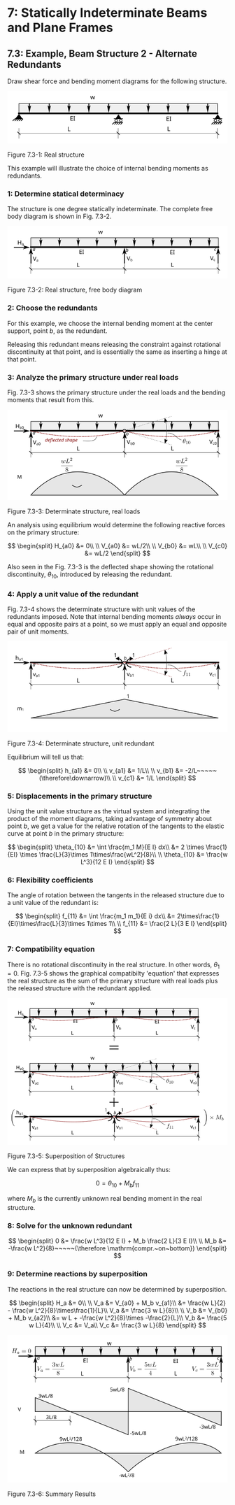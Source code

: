 # 7: Statically Indeterminate Beams and Plane Frames

## 7.3: Example, Beam Structure 2 - Alternate Redundants

Draw shear force and bending moment diagrams for the following structure.

![Figure](../../../../images/sibeams/flexibility/examples/beam2/beam2-1.svg)

   Figure 7.3-1:  Real structure

This example will illustrate the choice of internal bending moments as 
redundants. 

### 1: Determine statical determinacy

The structure is one degree statically indeterminate.  The 
complete free body diagram is shown in Fig. 7.3-2.

![Figure](../../../../images/sibeams/flexibility/examples/beam2/beam2-2.svg)

   Figure 7.3-2:  Real structure, free body diagram

### 2: Choose the redundants

For this example, we choose the internal bending moment at the 
center support, point _b_, as the redundant.  

Releasing this redundant
means releasing the constraint against rotational discontinuity at that
point, and is essentially the same as inserting a hinge at that point.

### 3: Analyze the primary structure under real loads

Fig. 7.3-3 shows the primary structure under the real loads
and the bending moments that result from this.

![Figure](../../../../images/sibeams/flexibility/examples/beam2/beam2-3.svg)

   Figure 7.3-3: Determinate structure, real loads

An analysis using equilibrium would determine the following reactive
forces on the primary structure:

$$
   \begin{split}
   H_{a0} &= 0\\
   \\
   V_{a0} &= wL/2\\
   \\
   V_{b0} &= wL\\
   \\
   V_{c0} &= wL/2
   \end{split}
$$

Also seen in the Fig. 7.3-3 is the deflected shape showing the rotational
discontinuity, $\theta_{10}$, introduced by releasing the redundant.

### 4: Apply a unit value of the redundant

Fig. 7.3-4 shows the determinate structure with unit values of the redundants
imposed.  Note that internal bending moments _always_ occur in equal and 
opposite pairs at a point, so we must apply an equal and opposite pair of 
unit moments.

![Figure](../../../../images/sibeams/flexibility/examples/beam2/beam2-4.svg)

   Figure 7.3-4: Determinate structure, unit redundant

Equilibrium will tell us that:

$$
   \begin{split}
   h_{a1} &= 0\\
   \\
   v_{a1} &= 1/L\\
   \\
   v_{b1} &= -2/L~~~~~(\therefore\downarrow)\\
   \\
   v_{c1} &= 1/L
   \end{split}
$$

### 5: Displacements in the primary structure

Using the unit value structure as the virtual system and
integrating the product of the moment diagrams, taking
advantage of symmetry about point _b_, we get a value
for the relative rotation of the tangents to the elastic curve
at point _b_ in the primary structure:

$$
   \begin{split}
   \theta_{10} &= \int \frac{m_1 M}{E I} dx\\
               &= 2 \times \frac{1}{EI} \times \frac{L}{3}\times 1\times\frac{wL^2}{8}\\
   \\
   \theta_{10} &= \frac{w L^3}{12 E I}
   \end{split}
$$

### 6: Flexibility coefficients

The angle of rotation between the tangents in the released structure due
to a unit value of the redundant is:

$$
   \begin{split}
   f_{11} &= \int \frac{m_1 m_1}{E i} dx\\
          &= 2\times\frac{1}{EI}\times\frac{L}{3}\times 1\times 1\\
   \\
   f_{11} &= \frac{2 L}{3 E I}
   \end{split}
$$

### 7: Compatibility equation

There is no rotational discontinuity in the real structure. In other words,
$\theta_1=0$.  Fig. 7.3-5 shows the graphical compatibilty 'equation'
that expresses the real structure as the sum of the primary structure
with real loads plus the released structure with the redundant applied.

![Figure](../../../../images/sibeams/flexibility/examples/beam2/beam2-5.svg)

   Figure 7.3-5: Superposition of Structures


We can express that by superposition algebraically thus:

$$
   0 = \theta_{10} + M_b f_{11}
$$

where $M_b$ is the currently unknown real bending moment in the 
real structure.

### 8: Solve for the unknown redundant

$$
   \begin{split}
   0 &= \frac{w L^3}{12 E I} + M_b \frac{2 L}{3 E I}\\
   \\
   M_b &= -\frac{w L^2}{8}~~~~~(\therefore \mathrm{compr.~on~bottom})
   \end{split}
$$

### 9: Determine reactions by superposition

The reactions in the real structure can now be determined by superposition.

$$
   \begin{split}
   H_a &= 0\\
   \\
   V_a &= V_{a0} + M_b v_{a1}\\
       &= \frac{w L}{2} - \frac{w L^2}{8}\times\frac{1}{L}\\
   V_a &= \frac{3 w L}{8}\\
   \\
   V_b &= V_{b0} + M_b v_{a2}\\
       &= w L + -\frac{w L^2}{8}\times -\frac{2}{L}\\
   V_b &= \frac{5 w L}{4}\\
   \\
   V_c &= V_a\\
   V_c &= \frac{3 w L}{8}
   \end{split}
$$

![Figure](../../../../images/sibeams/flexibility/examples/beam2/beam2-6.svg)

   Figure 7.3-6: Summary Results
   
